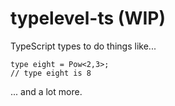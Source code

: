# typelevel-ts (WIP)

TypeScript types to do things like...
```
type eight = Pow<2,3>;
// type eight is 8
```
... and a lot more.